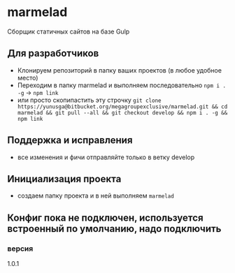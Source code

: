 # marmelad

Сборщик статичных сайтов на базе  Gulp

## Для разработчиков
- Клонируем репозиторий в папку ваших проектов (в любое удобное место)
- Переходим в папку marmelad и выполняем последовательно ```npm i . -g``` -> ```npm link```
- или просто скопипастить эту строчку ```git clone https://yunusga@bitbucket.org/megagroupexclusive/marmelad.git && cd marmelad && git pull --all && git checkout develop && npm i . -g && npm link```

## Поддержка и исправления
- все изменения и фичи отправляйте только в ветку develop

## Инициализация проекта
- создаем папку проекта и в ней выполняем ```marmelad```

## Конфиг пока не подключен, используется встроенный по умолчанию, надо подключить

### версия
1.0.1
